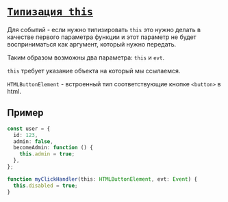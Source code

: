# [`Типизация this`](../index.md)

Для событий - если нужно типизировать `this` это нужно делать в качестве первого параметра функции и этот параметр не будет восприниматься как аргумент, который нужно передать.

Таким образом возможны два параметра: `this` и `evt`.

`this` требует указание объекта на который мы ссылаемся.

`HTMLButtonElement` - встроенный тип соответствующие кнопке `<button>` в html.

## Пример

```ts
const user = {
  id: 123,
  admin: false,
  becomeAdmin: function () {
    this.admin = true;
  },
};

function myClickHandler(this: HTMLButtonElement, evt: Event) {
  this.disabled = true;
}
```
